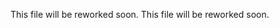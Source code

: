 This file will be reworked soon.
This file will be reworked soon.

<!---
BessmertnyL/BessmertnyL is a ✨ special ✨ repository because its `README.md` (this file) appears on your GitHub profile.
You can click the Preview link to take a look at your changes.
--->
